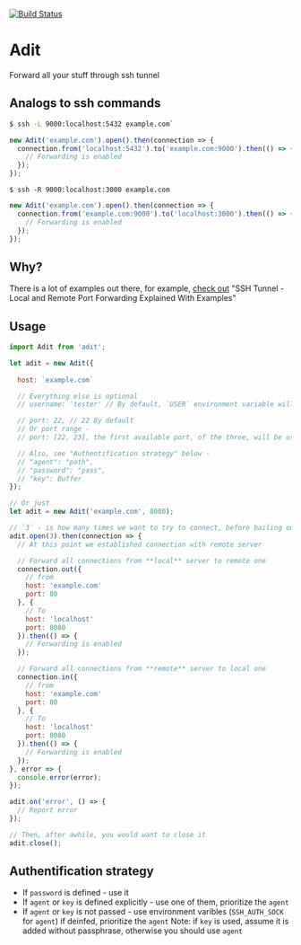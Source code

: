 [![Build Status](https://travis-ci.org/markelog/adit.svg?branch=master)](https://travis-ci.org/markelog/adit)

Adit
========================

Forward all your stuff through ssh tunnel

## Analogs to ssh commands
```sh
$ ssh -L 9000:localhost:5432 example.com`
```

```js
new Adit('example.com').open().then(connection => {
  connection.from('localhost:5432').to('example.com:9000').then(() => {
    // Forwarding is enabled
  });
});
```

`$ ssh -R 9000:localhost:3000 example.com`

```js
new Adit('example.com').open().then(connection => {
  connection.from('example.com:9000').to('localhost:3000').then(() => {
    // Forwarding is enabled
  });
});
```

## Why?
There is a lot of examples out there, for example, [check out](http://blog.trackets.com/2014/05/17/ssh-tunnel-local-and-remote-port-forwarding-explained-with-examples.html) "SSH Tunnel - Local and Remote Port Forwarding Explained With Examples"

## Usage

```js
import Adit from 'adit';

let adit = new Adit({
  
  host: `example.com`

  // Everything else is optional
  // username: 'tester' // By default, `USER` environment variable will be used

  // port: 22, // 22 By default
  // Or port range - 
  // port: [22, 23], the first available port, of the three, will be used

  // Also, see "Authentification strategy" below - 
  // "agent": "path",
  // "password": "pass",
  // "key": Buffer
});

// Or just
let adit = new Adit('example.com', 8000);

// `3` - is how many times we want to try to connect, before bailing out */
adit.open(3).then(connection => {
  // At this point we established connection with remote server

  // Forward all connections from **local** server to remote one
  connection.out({
    // from
    host: 'example.com'
    port: 80
  }, {
    // To
    host: 'localhost'
    port: 8080
  }).then(() => {
    // Forwarding is enabled
  });

  // Forward all connections from **remote** server to local one
  connection.in({
    // from
    host: 'example.com'
    port: 80
  }, {
    // To
    host: 'localhost'
    port: 8080
  }).then(() => {
    // Forwarding is enabled
  });
}, error => {
  console.error(error);
});

adit.on('error', () => {
  // Report error
});

// Then, after awhile, you would want to close it
adit.close();
```

## Authentification strategy
* If `password` is defined - use it
* If `agent` or `key` is defined explicitly - use one of them, prioritize the `agent`
* If `agent` or `key` is not passed - use environment varibles (`SSH_AUTH_SOCK` for `agent`) if deinfed, prioritize the `agent`
Note: if `key` is used, assume it is added without passphrase, otherwise you should use `agent`

